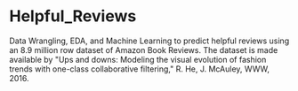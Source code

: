 # Helpful_Reviews

Data Wrangling, EDA, and Machine Learning to predict helpful reviews using an 8.9 million row dataset of Amazon Book Reviews. The dataset is made available by "Ups and downs: Modeling the visual evolution of fashion trends with one-class collaborative filtering," R. He, J. McAuley, WWW, 2016.
